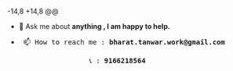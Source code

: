  -14,8 +14,8 @@

- 💬 Ask me about **anything , I am happy to help.**

- <pre> 📫 How to reach me : <b>bharat.tanwar.work@gmail.com</b> <br>
                   📞 : <b>9166218564</b></pre>

<br>